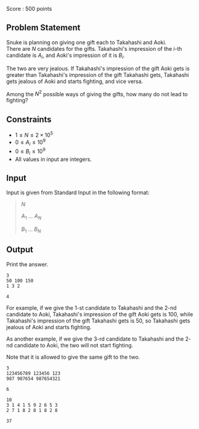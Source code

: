 Score : $500$ points

## Problem Statement

Snuke is planning on giving one gift each to Takahashi and Aoki.<br>
There are $N$ candidates for the gifts. Takahashi's impression of the $i$-th candidate is $A_i$, and Aoki's impression of it is $B_i$.

The two are very jealous. If Takahashi's impression of the gift Aoki gets is greater than Takahashi's impression of the gift Takahashi gets, Takahashi gets jealous of Aoki and starts fighting, and vice versa.

Among the $N^2$ possible ways of giving the gifts, how many do not lead to fighting?

## Constraints

- $1 \leq N \leq 2\times 10^5$
- $0 \leq A_i \leq 10^9$
- $0 \leq B_i \leq 10^9$
- All values in input are integers.

## Input

Input is given from Standard Input in the following format:

> $N$
> 
> $A_1$ $\ldots$ $A_N$
> 
> $B_1$ $\ldots$ $B_N$

## Output

Print the answer.

```input1
3
50 100 150
1 3 2
```

```output1
4
```

For example, if we give the $1$-st candidate to Takahashi and the $2$-nd candidate to Aoki, 
Takahashi's impression of the gift Aoki gets is $100$,
while Takahashi's impression of the gift Takahashi gets is $50$,
so Takahashi gets jealous of Aoki and starts fighting.

As another example, if we give the $3$-rd candidate to Takahashi and the $2$-nd candidate to Aoki, the two will not start fighting.

Note that it is allowed to give the same gift to the two.

```input2
3
123456789 123456 123
987 987654 987654321
```

```output2
6
```

```input3
10
3 1 4 1 5 9 2 6 5 3
2 7 1 8 2 8 1 8 2 8
```

```output3
37
```